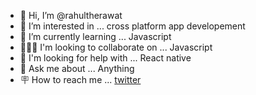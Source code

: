 - 👋 Hi, I’m @rahultherawat
- 👀 I’m interested in ... cross platform app developement
- 🌱 I’m currently learning ... Javascript
- 🧑‍🤝‍🧑 I'm looking to collaborate on ... Javascript
- 🤒 I'm looking for help with ... React native
- 💭 Ask me about ... Anything
- 🪧 How to reach me ... [twitter](https://twitter.com/onerahulrawat)


<!---
rahultherawat/rahultherawat is a ✨ special ✨ repository because its `README.md` (this file) appears on your GitHub profile.
You can click the Preview link to take a look at your changes.
--->
